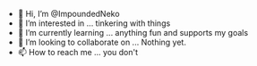 - 👋 Hi, I’m @ImpoundedNeko
- 👀 I’m interested in ... tinkering with things
- 🌱 I’m currently learning ... anything fun and supports my goals
- 💞️ I’m looking to collaborate on ... Nothing yet.
- 📫 How to reach me ... you don't

<!---
ImpoundedNeko/ImpoundedNeko is a ✨ special ✨ repository because its `README.md` (this file) appears on your GitHub profile.
You can click the Preview link to take a look at your changes.
--->
